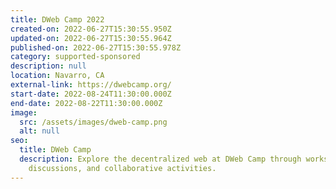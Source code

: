 ```yaml
---
title: DWeb Camp 2022
created-on: 2022-06-27T15:30:55.950Z
updated-on: 2022-06-27T15:30:55.964Z
published-on: 2022-06-27T15:30:55.978Z
category: supported-sponsored
description: null
location: Navarro, CA
external-link: https://dwebcamp.org/
start-date: 2022-08-24T11:30:00.000Z
end-date: 2022-08-22T11:30:00.000Z
image:
  src: /assets/images/dweb-camp.png
  alt: null
seo:
  title: DWeb Camp
  description: Explore the decentralized web at DWeb Camp through workshops,
    discussions, and collaborative activities.
---
```

